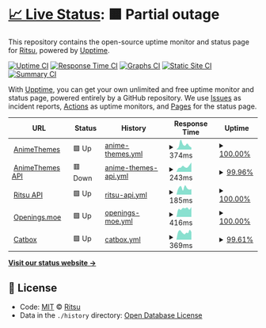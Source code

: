 # [📈 Live Status](https://RitsuProject.github.io/themes-status): <!--live status--> **🟧 Partial outage**

This repository contains the open-source uptime monitor and status page for [Ritsu](https://ritsu.sazz.fail), powered by [Upptime](https://github.com/upptime/upptime).

[![Uptime CI](https://github.com/koj-co/upptime/workflows/Uptime%20CI/badge.svg)](https://github.com/koj-co/upptime/actions?query=workflow%3A%22Uptime+CI%22)
[![Response Time CI](https://github.com/koj-co/upptime/workflows/Response%20Time%20CI/badge.svg)](https://github.com/koj-co/upptime/actions?query=workflow%3A%22Response+Time+CI%22)
[![Graphs CI](https://github.com/koj-co/upptime/workflows/Graphs%20CI/badge.svg)](https://github.com/koj-co/upptime/actions?query=workflow%3A%22Graphs+CI%22)
[![Static Site CI](https://github.com/koj-co/upptime/workflows/Static%20Site%20CI/badge.svg)](https://github.com/koj-co/upptime/actions?query=workflow%3A%22Static+Site+CI%22)
[![Summary CI](https://github.com/koj-co/upptime/workflows/Summary%20CI/badge.svg)](https://github.com/koj-co/upptime/actions?query=workflow%3A%22Summary+CI%22)

With [Upptime](https://upptime.js.org), you can get your own unlimited and free uptime monitor and status page, powered entirely by a GitHub repository. We use [Issues](https://github.com/RitsuProject/themes-status/issues) as incident reports, [Actions](https://github.com/RitsuProject/themes-status/actions) as uptime monitors, and [Pages](https://RitsuProject.github.io/themes-status) for the status page.

<!--start: status pages-->
<!-- This summary is generated by Upptime (https://github.com/upptime/upptime) -->
<!-- Do not edit this manually, your changes will be overwritten -->
<!-- prettier-ignore -->
| URL | Status | History | Response Time | Uptime |
| --- | ------ | ------- | ------------- | ------ |
| <img alt="" src="https://favicons.githubusercontent.com/animethemes.moe" height="13"> [AnimeThemes](https://animethemes.moe) | 🟩 Up | [anime-themes.yml](https://github.com/RitsuProject/ritsu-status/commits/master/history/anime-themes.yml) | <details><summary><img alt="Response time graph" src="./graphs/anime-themes/response-time-week.png" height="20"> 374ms</summary><br><a href="https://status.sazz.fail/history/anime-themes"><img alt="Response time 571" src="https://img.shields.io/endpoint?url=https%3A%2F%2Fraw.githubusercontent.com%2FRitsuProject%2Fritsu-status%2Fmaster%2Fapi%2Fanime-themes%2Fresponse-time.json"></a><br><a href="https://status.sazz.fail/history/anime-themes"><img alt="24-hour response time 286" src="https://img.shields.io/endpoint?url=https%3A%2F%2Fraw.githubusercontent.com%2FRitsuProject%2Fritsu-status%2Fmaster%2Fapi%2Fanime-themes%2Fresponse-time-day.json"></a><br><a href="https://status.sazz.fail/history/anime-themes"><img alt="7-day response time 374" src="https://img.shields.io/endpoint?url=https%3A%2F%2Fraw.githubusercontent.com%2FRitsuProject%2Fritsu-status%2Fmaster%2Fapi%2Fanime-themes%2Fresponse-time-week.json"></a><br><a href="https://status.sazz.fail/history/anime-themes"><img alt="30-day response time 331" src="https://img.shields.io/endpoint?url=https%3A%2F%2Fraw.githubusercontent.com%2FRitsuProject%2Fritsu-status%2Fmaster%2Fapi%2Fanime-themes%2Fresponse-time-month.json"></a><br><a href="https://status.sazz.fail/history/anime-themes"><img alt="1-year response time 571" src="https://img.shields.io/endpoint?url=https%3A%2F%2Fraw.githubusercontent.com%2FRitsuProject%2Fritsu-status%2Fmaster%2Fapi%2Fanime-themes%2Fresponse-time-year.json"></a></details> | <details><summary><a href="https://status.sazz.fail/history/anime-themes">100.00%</a></summary><a href="https://status.sazz.fail/history/anime-themes"><img alt="All-time uptime 100.00%" src="https://img.shields.io/endpoint?url=https%3A%2F%2Fraw.githubusercontent.com%2FRitsuProject%2Fritsu-status%2Fmaster%2Fapi%2Fanime-themes%2Fuptime.json"></a><br><a href="https://status.sazz.fail/history/anime-themes"><img alt="24-hour uptime 100.00%" src="https://img.shields.io/endpoint?url=https%3A%2F%2Fraw.githubusercontent.com%2FRitsuProject%2Fritsu-status%2Fmaster%2Fapi%2Fanime-themes%2Fuptime-day.json"></a><br><a href="https://status.sazz.fail/history/anime-themes"><img alt="7-day uptime 100.00%" src="https://img.shields.io/endpoint?url=https%3A%2F%2Fraw.githubusercontent.com%2FRitsuProject%2Fritsu-status%2Fmaster%2Fapi%2Fanime-themes%2Fuptime-week.json"></a><br><a href="https://status.sazz.fail/history/anime-themes"><img alt="30-day uptime 100.00%" src="https://img.shields.io/endpoint?url=https%3A%2F%2Fraw.githubusercontent.com%2FRitsuProject%2Fritsu-status%2Fmaster%2Fapi%2Fanime-themes%2Fuptime-month.json"></a><br><a href="https://status.sazz.fail/history/anime-themes"><img alt="1-year uptime 100.00%" src="https://img.shields.io/endpoint?url=https%3A%2F%2Fraw.githubusercontent.com%2FRitsuProject%2Fritsu-status%2Fmaster%2Fapi%2Fanime-themes%2Fuptime-year.json"></a></details>
| <img alt="" src="https://favicons.githubusercontent.com/staging.animethemes.down" height="13"> [AnimeThemes API](https://staging.animethemes.down) | 🟥 Down | [anime-themes-api.yml](https://github.com/RitsuProject/ritsu-status/commits/master/history/anime-themes-api.yml) | <details><summary><img alt="Response time graph" src="./graphs/anime-themes-api/response-time-week.png" height="20"> 243ms</summary><br><a href="https://status.sazz.fail/history/anime-themes-api"><img alt="Response time 321" src="https://img.shields.io/endpoint?url=https%3A%2F%2Fraw.githubusercontent.com%2FRitsuProject%2Fritsu-status%2Fmaster%2Fapi%2Fanime-themes-api%2Fresponse-time.json"></a><br><a href="https://status.sazz.fail/history/anime-themes-api"><img alt="24-hour response time 419" src="https://img.shields.io/endpoint?url=https%3A%2F%2Fraw.githubusercontent.com%2FRitsuProject%2Fritsu-status%2Fmaster%2Fapi%2Fanime-themes-api%2Fresponse-time-day.json"></a><br><a href="https://status.sazz.fail/history/anime-themes-api"><img alt="7-day response time 243" src="https://img.shields.io/endpoint?url=https%3A%2F%2Fraw.githubusercontent.com%2FRitsuProject%2Fritsu-status%2Fmaster%2Fapi%2Fanime-themes-api%2Fresponse-time-week.json"></a><br><a href="https://status.sazz.fail/history/anime-themes-api"><img alt="30-day response time 253" src="https://img.shields.io/endpoint?url=https%3A%2F%2Fraw.githubusercontent.com%2FRitsuProject%2Fritsu-status%2Fmaster%2Fapi%2Fanime-themes-api%2Fresponse-time-month.json"></a><br><a href="https://status.sazz.fail/history/anime-themes-api"><img alt="1-year response time 321" src="https://img.shields.io/endpoint?url=https%3A%2F%2Fraw.githubusercontent.com%2FRitsuProject%2Fritsu-status%2Fmaster%2Fapi%2Fanime-themes-api%2Fresponse-time-year.json"></a></details> | <details><summary><a href="https://status.sazz.fail/history/anime-themes-api">99.96%</a></summary><a href="https://status.sazz.fail/history/anime-themes-api"><img alt="All-time uptime 99.85%" src="https://img.shields.io/endpoint?url=https%3A%2F%2Fraw.githubusercontent.com%2FRitsuProject%2Fritsu-status%2Fmaster%2Fapi%2Fanime-themes-api%2Fuptime.json"></a><br><a href="https://status.sazz.fail/history/anime-themes-api"><img alt="24-hour uptime 99.73%" src="https://img.shields.io/endpoint?url=https%3A%2F%2Fraw.githubusercontent.com%2FRitsuProject%2Fritsu-status%2Fmaster%2Fapi%2Fanime-themes-api%2Fuptime-day.json"></a><br><a href="https://status.sazz.fail/history/anime-themes-api"><img alt="7-day uptime 99.96%" src="https://img.shields.io/endpoint?url=https%3A%2F%2Fraw.githubusercontent.com%2FRitsuProject%2Fritsu-status%2Fmaster%2Fapi%2Fanime-themes-api%2Fuptime-week.json"></a><br><a href="https://status.sazz.fail/history/anime-themes-api"><img alt="30-day uptime 99.99%" src="https://img.shields.io/endpoint?url=https%3A%2F%2Fraw.githubusercontent.com%2FRitsuProject%2Fritsu-status%2Fmaster%2Fapi%2Fanime-themes-api%2Fuptime-month.json"></a><br><a href="https://status.sazz.fail/history/anime-themes-api"><img alt="1-year uptime 99.85%" src="https://img.shields.io/endpoint?url=https%3A%2F%2Fraw.githubusercontent.com%2FRitsuProject%2Fritsu-status%2Fmaster%2Fapi%2Fanime-themes-api%2Fuptime-year.json"></a></details>
| <img alt="" src="https://favicons.githubusercontent.com/ritsu.waiifu.tech" height="13"> [Ritsu API](http://ritsu.waiifu.tech/network) | 🟩 Up | [ritsu-api.yml](https://github.com/RitsuProject/ritsu-status/commits/master/history/ritsu-api.yml) | <details><summary><img alt="Response time graph" src="./graphs/ritsu-api/response-time-week.png" height="20"> 185ms</summary><br><a href="https://status.sazz.fail/history/ritsu-api"><img alt="Response time 175" src="https://img.shields.io/endpoint?url=https%3A%2F%2Fraw.githubusercontent.com%2FRitsuProject%2Fritsu-status%2Fmaster%2Fapi%2Fritsu-api%2Fresponse-time.json"></a><br><a href="https://status.sazz.fail/history/ritsu-api"><img alt="24-hour response time 152" src="https://img.shields.io/endpoint?url=https%3A%2F%2Fraw.githubusercontent.com%2FRitsuProject%2Fritsu-status%2Fmaster%2Fapi%2Fritsu-api%2Fresponse-time-day.json"></a><br><a href="https://status.sazz.fail/history/ritsu-api"><img alt="7-day response time 185" src="https://img.shields.io/endpoint?url=https%3A%2F%2Fraw.githubusercontent.com%2FRitsuProject%2Fritsu-status%2Fmaster%2Fapi%2Fritsu-api%2Fresponse-time-week.json"></a><br><a href="https://status.sazz.fail/history/ritsu-api"><img alt="30-day response time 203" src="https://img.shields.io/endpoint?url=https%3A%2F%2Fraw.githubusercontent.com%2FRitsuProject%2Fritsu-status%2Fmaster%2Fapi%2Fritsu-api%2Fresponse-time-month.json"></a><br><a href="https://status.sazz.fail/history/ritsu-api"><img alt="1-year response time 175" src="https://img.shields.io/endpoint?url=https%3A%2F%2Fraw.githubusercontent.com%2FRitsuProject%2Fritsu-status%2Fmaster%2Fapi%2Fritsu-api%2Fresponse-time-year.json"></a></details> | <details><summary><a href="https://status.sazz.fail/history/ritsu-api">100.00%</a></summary><a href="https://status.sazz.fail/history/ritsu-api"><img alt="All-time uptime 98.97%" src="https://img.shields.io/endpoint?url=https%3A%2F%2Fraw.githubusercontent.com%2FRitsuProject%2Fritsu-status%2Fmaster%2Fapi%2Fritsu-api%2Fuptime.json"></a><br><a href="https://status.sazz.fail/history/ritsu-api"><img alt="24-hour uptime 100.00%" src="https://img.shields.io/endpoint?url=https%3A%2F%2Fraw.githubusercontent.com%2FRitsuProject%2Fritsu-status%2Fmaster%2Fapi%2Fritsu-api%2Fuptime-day.json"></a><br><a href="https://status.sazz.fail/history/ritsu-api"><img alt="7-day uptime 100.00%" src="https://img.shields.io/endpoint?url=https%3A%2F%2Fraw.githubusercontent.com%2FRitsuProject%2Fritsu-status%2Fmaster%2Fapi%2Fritsu-api%2Fuptime-week.json"></a><br><a href="https://status.sazz.fail/history/ritsu-api"><img alt="30-day uptime 100.00%" src="https://img.shields.io/endpoint?url=https%3A%2F%2Fraw.githubusercontent.com%2FRitsuProject%2Fritsu-status%2Fmaster%2Fapi%2Fritsu-api%2Fuptime-month.json"></a><br><a href="https://status.sazz.fail/history/ritsu-api"><img alt="1-year uptime 98.97%" src="https://img.shields.io/endpoint?url=https%3A%2F%2Fraw.githubusercontent.com%2FRitsuProject%2Fritsu-status%2Fmaster%2Fapi%2Fritsu-api%2Fuptime-year.json"></a></details>
| <img alt="" src="https://favicons.githubusercontent.com/openings.moe" height="13"> [Openings.moe](https://openings.moe/) | 🟩 Up | [openings-moe.yml](https://github.com/RitsuProject/ritsu-status/commits/master/history/openings-moe.yml) | <details><summary><img alt="Response time graph" src="./graphs/openings-moe/response-time-week.png" height="20"> 416ms</summary><br><a href="https://status.sazz.fail/history/openings-moe"><img alt="Response time 493" src="https://img.shields.io/endpoint?url=https%3A%2F%2Fraw.githubusercontent.com%2FRitsuProject%2Fritsu-status%2Fmaster%2Fapi%2Fopenings-moe%2Fresponse-time.json"></a><br><a href="https://status.sazz.fail/history/openings-moe"><img alt="24-hour response time 441" src="https://img.shields.io/endpoint?url=https%3A%2F%2Fraw.githubusercontent.com%2FRitsuProject%2Fritsu-status%2Fmaster%2Fapi%2Fopenings-moe%2Fresponse-time-day.json"></a><br><a href="https://status.sazz.fail/history/openings-moe"><img alt="7-day response time 416" src="https://img.shields.io/endpoint?url=https%3A%2F%2Fraw.githubusercontent.com%2FRitsuProject%2Fritsu-status%2Fmaster%2Fapi%2Fopenings-moe%2Fresponse-time-week.json"></a><br><a href="https://status.sazz.fail/history/openings-moe"><img alt="30-day response time 468" src="https://img.shields.io/endpoint?url=https%3A%2F%2Fraw.githubusercontent.com%2FRitsuProject%2Fritsu-status%2Fmaster%2Fapi%2Fopenings-moe%2Fresponse-time-month.json"></a><br><a href="https://status.sazz.fail/history/openings-moe"><img alt="1-year response time 493" src="https://img.shields.io/endpoint?url=https%3A%2F%2Fraw.githubusercontent.com%2FRitsuProject%2Fritsu-status%2Fmaster%2Fapi%2Fopenings-moe%2Fresponse-time-year.json"></a></details> | <details><summary><a href="https://status.sazz.fail/history/openings-moe">100.00%</a></summary><a href="https://status.sazz.fail/history/openings-moe"><img alt="All-time uptime 99.94%" src="https://img.shields.io/endpoint?url=https%3A%2F%2Fraw.githubusercontent.com%2FRitsuProject%2Fritsu-status%2Fmaster%2Fapi%2Fopenings-moe%2Fuptime.json"></a><br><a href="https://status.sazz.fail/history/openings-moe"><img alt="24-hour uptime 100.00%" src="https://img.shields.io/endpoint?url=https%3A%2F%2Fraw.githubusercontent.com%2FRitsuProject%2Fritsu-status%2Fmaster%2Fapi%2Fopenings-moe%2Fuptime-day.json"></a><br><a href="https://status.sazz.fail/history/openings-moe"><img alt="7-day uptime 100.00%" src="https://img.shields.io/endpoint?url=https%3A%2F%2Fraw.githubusercontent.com%2FRitsuProject%2Fritsu-status%2Fmaster%2Fapi%2Fopenings-moe%2Fuptime-week.json"></a><br><a href="https://status.sazz.fail/history/openings-moe"><img alt="30-day uptime 99.88%" src="https://img.shields.io/endpoint?url=https%3A%2F%2Fraw.githubusercontent.com%2FRitsuProject%2Fritsu-status%2Fmaster%2Fapi%2Fopenings-moe%2Fuptime-month.json"></a><br><a href="https://status.sazz.fail/history/openings-moe"><img alt="1-year uptime 99.94%" src="https://img.shields.io/endpoint?url=https%3A%2F%2Fraw.githubusercontent.com%2FRitsuProject%2Fritsu-status%2Fmaster%2Fapi%2Fopenings-moe%2Fuptime-year.json"></a></details>
| <img alt="" src="https://favicons.githubusercontent.com/catbox.moe" height="13"> [Catbox](https://catbox.moe/) | 🟩 Up | [catbox.yml](https://github.com/RitsuProject/ritsu-status/commits/master/history/catbox.yml) | <details><summary><img alt="Response time graph" src="./graphs/catbox/response-time-week.png" height="20"> 369ms</summary><br><a href="https://status.sazz.fail/history/catbox"><img alt="Response time 564" src="https://img.shields.io/endpoint?url=https%3A%2F%2Fraw.githubusercontent.com%2FRitsuProject%2Fritsu-status%2Fmaster%2Fapi%2Fcatbox%2Fresponse-time.json"></a><br><a href="https://status.sazz.fail/history/catbox"><img alt="24-hour response time 360" src="https://img.shields.io/endpoint?url=https%3A%2F%2Fraw.githubusercontent.com%2FRitsuProject%2Fritsu-status%2Fmaster%2Fapi%2Fcatbox%2Fresponse-time-day.json"></a><br><a href="https://status.sazz.fail/history/catbox"><img alt="7-day response time 369" src="https://img.shields.io/endpoint?url=https%3A%2F%2Fraw.githubusercontent.com%2FRitsuProject%2Fritsu-status%2Fmaster%2Fapi%2Fcatbox%2Fresponse-time-week.json"></a><br><a href="https://status.sazz.fail/history/catbox"><img alt="30-day response time 436" src="https://img.shields.io/endpoint?url=https%3A%2F%2Fraw.githubusercontent.com%2FRitsuProject%2Fritsu-status%2Fmaster%2Fapi%2Fcatbox%2Fresponse-time-month.json"></a><br><a href="https://status.sazz.fail/history/catbox"><img alt="1-year response time 564" src="https://img.shields.io/endpoint?url=https%3A%2F%2Fraw.githubusercontent.com%2FRitsuProject%2Fritsu-status%2Fmaster%2Fapi%2Fcatbox%2Fresponse-time-year.json"></a></details> | <details><summary><a href="https://status.sazz.fail/history/catbox">99.61%</a></summary><a href="https://status.sazz.fail/history/catbox"><img alt="All-time uptime 98.86%" src="https://img.shields.io/endpoint?url=https%3A%2F%2Fraw.githubusercontent.com%2FRitsuProject%2Fritsu-status%2Fmaster%2Fapi%2Fcatbox%2Fuptime.json"></a><br><a href="https://status.sazz.fail/history/catbox"><img alt="24-hour uptime 100.00%" src="https://img.shields.io/endpoint?url=https%3A%2F%2Fraw.githubusercontent.com%2FRitsuProject%2Fritsu-status%2Fmaster%2Fapi%2Fcatbox%2Fuptime-day.json"></a><br><a href="https://status.sazz.fail/history/catbox"><img alt="7-day uptime 99.61%" src="https://img.shields.io/endpoint?url=https%3A%2F%2Fraw.githubusercontent.com%2FRitsuProject%2Fritsu-status%2Fmaster%2Fapi%2Fcatbox%2Fuptime-week.json"></a><br><a href="https://status.sazz.fail/history/catbox"><img alt="30-day uptime 98.74%" src="https://img.shields.io/endpoint?url=https%3A%2F%2Fraw.githubusercontent.com%2FRitsuProject%2Fritsu-status%2Fmaster%2Fapi%2Fcatbox%2Fuptime-month.json"></a><br><a href="https://status.sazz.fail/history/catbox"><img alt="1-year uptime 98.86%" src="https://img.shields.io/endpoint?url=https%3A%2F%2Fraw.githubusercontent.com%2FRitsuProject%2Fritsu-status%2Fmaster%2Fapi%2Fcatbox%2Fuptime-year.json"></a></details>

<!--end: status pages-->

[**Visit our status website →**](https://RitsuProject.github.io/themes-status)

## 📄 License

- Code: [MIT](./LICENSE) © [Ritsu](https://ritsu.sazz.fail)
- Data in the `./history` directory: [Open Database License](https://opendatacommons.org/licenses/odbl/1-0/)
